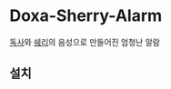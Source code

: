# Doxa-Sherry-Alarm

[독사](https://www.twitch.tv/doxa_97)와 [쉐리](https://www.twitch.tv/20_sherry_02)의 음성으로 만들어진 엄청난 알람

## 설치

